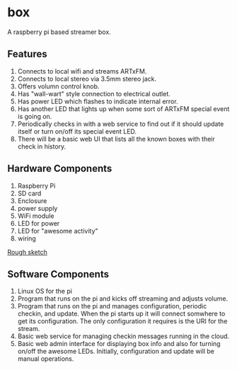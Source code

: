 box
===

A raspberry pi based streamer box.


Features
--------

1.  Connects to local wifi and streams ARTxFM.
2.  Connects to local stereo via 3.5mm stereo jack.
3.  Offers volumn control knob.
4.  Has "wall-wart" style connection to electrical outlet.
5.  Has power LED which flashes to indicate internal error.
6.  Has another LED that lights up when some sort of ARTxFM
    special event is going on.
7.  Periodically checks in with a web service to find out
    if it should update itself or turn on/off its special
    event LED.
8.  There will be a basic web UI that lists all the known
    boxes with their check in history.


Hardware Components
-------------------

1.  Raspberry Pi
2.  SD card
3.  Enclosure
4.  power supply
5.  WiFi module
6.  LED for power
7.  LED for "awesome activity"
8.  wiring


[Rough sketch](https://www.dropbox.com/s/cdnkaj802uwy8il/2013-06-24%2009.50.35.jpg)


Software Components
-------------------

1.  Linux OS for the pi
2.  Program that runs on the pi and kicks off streaming and adjusts
    volume.
3.  Program that runs on the pi and manages configuration, periodic
    checkin, and update. When the pi starts up it will connect somwhere
    to get its configuration.  The only configuration it requires is the
    URI for the stream.
4.  Basic web service for managing checkin messages running in the
    cloud.
5.  Basic web admin interface for displaying box info and also for
    turning on/off the awesome LEDs.  Initially, configuration and
    update will be manual operations.
